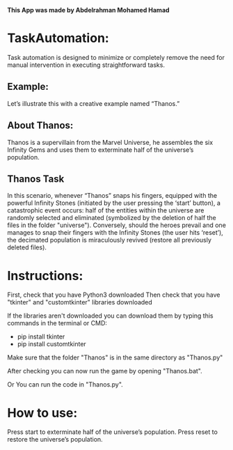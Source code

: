 **This App was made by Abdelrahman Mohamed Hamad**

# TaskAutomation:

Task automation is designed to minimize or completely remove the need for manual intervention in executing straightforward tasks.

## Example: 

Let’s illustrate this with a creative example named “Thanos.” 
## About Thanos:

Thanos is a supervillain from the Marvel Universe,
he assembles the six Infinity Gems and uses them to exterminate half of the universe’s population.

## Thanos Task

In this scenario, whenever “Thanos” snaps his fingers, equipped with the powerful Infinity Stones (initiated by the user pressing the ‘start’ button), a catastrophic event occurs: half of the entities within the universe are randomly selected and eliminated (symbolized by the deletion of half the files in the folder "universe"). Conversely, should the heroes prevail and one manages to snap their fingers with the Infinity Stones (the user hits ‘reset’), the decimated population is miraculously revived (restore all previously deleted files).

# Instructions:

First, check that you have Python3 downloaded 
Then check that you have "tkinter" and "customtkinter" libraries downloaded

If the libraries aren't downloaded you can download them by typing this commands in the terminal or CMD:
- pip install tkinter
- pip install customtkinter

Make sure that the folder "Thanos" is in the same directory as "Thanos.py"

After checking you can now run the game by opening "Thanos.bat".

Or You can run the code in "Thanos.py".

# How to use:

Press start to exterminate half of the universe’s population.
Press reset to restore the universe’s population.